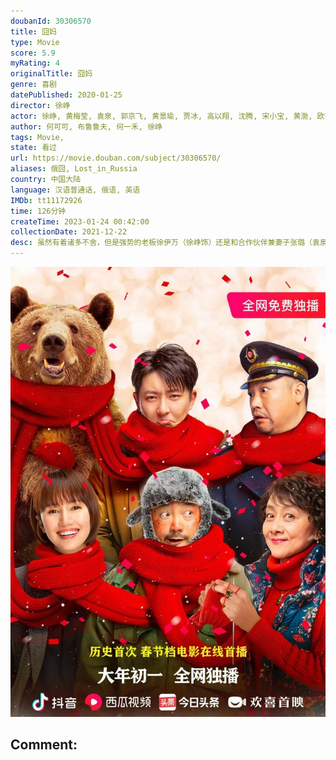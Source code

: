 ```yaml
---
doubanId: 30306570
title: 囧妈
type: Movie
score: 5.9
myRating: 4
originalTitle: 囧妈
genre: 喜剧
datePublished: 2020-01-25
director: 徐峥
actor: 徐峥, 黄梅莹, 袁泉, 郭京飞, 黄景瑜, 贾冰, 高以翔, 沈腾, 宋小宝, 黄渤, 欧丽娅, 陈奇, 吴云芳, 张建亚, 吴竞, 张芝华, 唐群, 徐玉兰, 徐幸, 陆燕芳, 张翠翠, 脑门额尔德尼, 朱莉娜, 刘泽星, 薛晴, 韩昊霖, 郑颖娴, 弗索夫·谢尔盖, 杨峥, 陶桃, 崔大笨, 潘启言, 张勤, 黄梓凌, 杜凡昕之, 李顺怡, 阎虹宇, 刘子瑞, 谢尔比纳·甘纳, 斯莫林·伊凡, 张岩, 邵巨宝, 谢莱珍, 王斌
author: 何可可, 布鲁鲁夫, 何一禾, 徐峥
tags: Movie, 
state: 看过
url: https://movie.douban.com/subject/30306570/
aliases: 俄囧, Lost_in_Russia
country: 中国大陆
language: 汉语普通话, 俄语, 英语
IMDb: tt11172926
time: 126分钟
createTime: 2023-01-24 00:42:00
collectionDate: 2021-12-22
desc: 虽然有着诸多不舍，但是强势的老板徐伊万（徐峥饰）还是和合作伙伴兼妻子张璐（袁泉饰）结束了失败的婚姻。由于某种心理作祟，他试图阻挠前妻在海外重新创业。为了第一时间赶去美国，他回到母亲卢小花（黄梅莹...
---
```


![image](assets/p2581835383.jpg)

Comment: 
---

